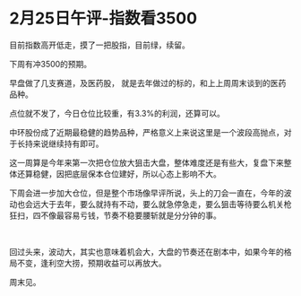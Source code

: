 # 2月25日午评-指数看3500

目前指数高开低走，摸了一把股指，目前绿，续留。



​下周有冲3500的预期。



早盘做了几支赛道，及医药股， 就是去年做过的标的，和上上周周末谈到的医药品种。



点位就不发了，今日仓位比较重，有3.3%的利润，还算可以。



中环股份成了近期最稳健的趋势品种，严格意义上来说这里是一个波段高抛点，对于长持来说继续持有即可。



这一周算是今年来第一次把仓位放大狙击大盘，整体难度还是有些大，复盘下来整体还算稳健，因把底层保本仓位建好，所以心态上影响不大。



下周会进一步加大仓位，但是整个市场像早评所说，头上的刀会一直在，今年的波动也会远大于去年，要么就持有不动，要么就急停急走，要么狙击等待要么机关枪狂扫，四不像最容易亏钱，节奏不稳​要腰斩就是分分钟的事。

​

回过头来，波动大，其实也意味着机会大，大盘的节奏还在剧本中，如果今年的格局不变，逢利空大捞，预期收益可以再放大。



​周末见。